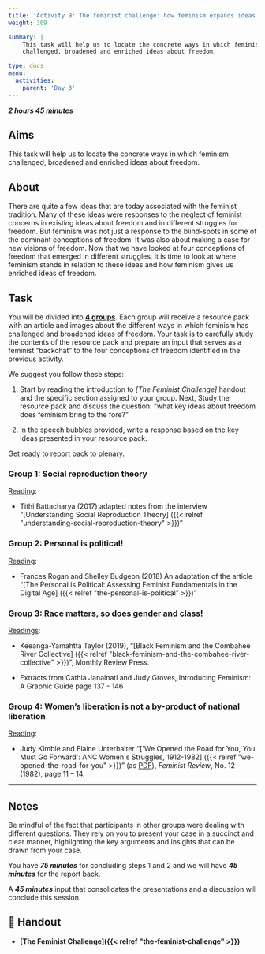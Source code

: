 ```yaml
---
title: 'Activity 9: The feminist challenge: how feminism expands ideas of freedom'
weight: 309

summary: |
    This task will help us to locate the concrete ways in which feminism
    challenged, broadened and enriched ideas about freedom.

type: docs
menu:
  activities:
    parent: 'Day 3'
---
```


***2 hours 45 minutes***

## Aims

This task will help us to locate the concrete ways in which feminism
challenged, broadened and enriched ideas about freedom.

## About

There are quite a few ideas that are today associated with the feminist
tradition. Many of these ideas were responses to the neglect of feminist
concerns in existing ideas about freedom and in different struggles for
freedom. But feminism was not just a response to the blind-spots in
some of the dominant conceptions of freedom. It was also about
making a case for new visions of freedom. Now that we have looked at
four conceptions of freedom that emerged in different struggles, it is
time to look at where feminism stands in relation to these ideas and
how feminism gives us enriched ideas of freedom.

## Task

You will be divided into <u>**4 groups**</u>. Each group will receive a resource
pack with an article and images about the different ways in which
feminism has challenged and broadened ideas of freedom. Your task is
to carefully study the contents of the resource pack and prepare an
input that serves as a feminist “backchat” to the four conceptions of
freedom identified in the previous activity.

We suggest you follow these steps:

1. Start by reading the introduction to *[The Feminist Challenge]*
handout and the specific section assigned to your group. Next,
Study the resource pack and discuss the question: “what key ideas
about freedom does feminism bring to the fore?”

2. In the speech bubbles provided, write a response based on the key
ideas presented in your resource pack.

Get ready to report back to plenary.

### Group 1: Social reproduction theory

<u>Reading</u>:

* Tithi Battacharya (2017) adapted notes from the interview
  “[Understanding Social Reproduction Theory]
  ({{< relref "understanding-social-reproduction-theory" >}})”

### Group 2: Personal is political!

<u>Reading</u>:

* Frances Rogan and Shelley Budgeon (2018) An adaptation of the article
  “[The Personal is Political: Assessing Feminist Fundamentals in the Digital Age]
  ({{< relref "the-personal-is-political" >}})”

### Group 3: Race matters, so does gender and class!

<u>Readings</u>:

* Keeanga-Yamahtta Taylor (2019),
  “[Black Feminism and the Combahee River Collective]
  ({{< relref "black-feminism-and-the-combahee-river-collective" >}})”,
  Monthly Review Press.

* Extracts from Cathia Janainati and Judy Groves,
  Introducing Feminism: A Graphic Guide page 137 - 146

### Group 4: Women’s liberation is not a by-product of national liberation

<u>Reading</u>:

* Judy Kimble and Elaine Unterhalter
  “['We Opened the Road for You, You Must Go Forward': ANC Women's Struggles, 1912-1982]
  ({{< relref "we-opened-the-road-for-you" >}})”
  (as [PDF]), *Feminist Review*, No. 12 (1982), page 11 – 14.

[PDF]: /documents/we-opened-the-road-for-you.pdf

----

## Notes

Be mindful of the fact that participants in other groups were dealing
with different questions. They rely on you to present your case in a
succinct and clear manner, highlighting the key arguments and
insights that can be drawn from your case.

You have ***75 minutes*** for concluding steps 1 and 2 and we will
have ***45 minutes*** for the report back.

A ***45 minutes*** input that consolidates the presentations and a
discussion will conclude this session.

## 📖️ Handout

* **[The Feminist Challenge]({{< relref "the-feminist-challenge" >}})**

